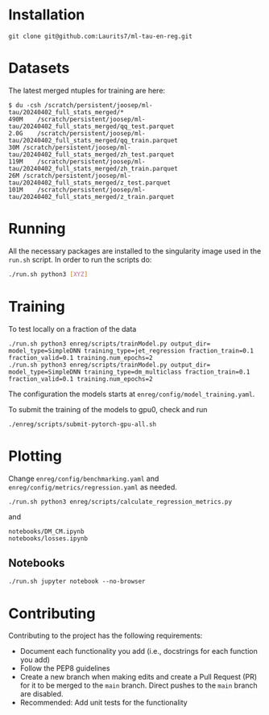 # Installation

```
git clone git@github.com:Laurits7/ml-tau-en-reg.git
```

# Datasets

The latest merged ntuples for training are here:
```
$ du -csh /scratch/persistent/joosep/ml-tau/20240402_full_stats_merged/*
490M	/scratch/persistent/joosep/ml-tau/20240402_full_stats_merged/qq_test.parquet
2.0G	/scratch/persistent/joosep/ml-tau/20240402_full_stats_merged/qq_train.parquet
30M	/scratch/persistent/joosep/ml-tau/20240402_full_stats_merged/zh_test.parquet
119M	/scratch/persistent/joosep/ml-tau/20240402_full_stats_merged/zh_train.parquet
26M	/scratch/persistent/joosep/ml-tau/20240402_full_stats_merged/z_test.parquet
101M	/scratch/persistent/joosep/ml-tau/20240402_full_stats_merged/z_train.parquet
```

# Running

All the necessary packages are installed to the singularity image used in the ```run.sh``` script.
In order to run the scripts do:
```bash
./run.sh python3 [XYZ]
```

# Training

To test locally on a fraction of the data
```
./run.sh python3 enreg/scripts/trainModel.py output_dir= model_type=SimpleDNN training_type=jet_regression fraction_train=0.1 fraction_valid=0.1 training.num_epochs=2
./run.sh python3 enreg/scripts/trainModel.py output_dir= model_type=SimpleDNN training_type=dm_multiclass fraction_train=0.1 fraction_valid=0.1 training.num_epochs=2
```
The configuration the models starts at `enreg/config/model_training.yaml`.

To submit the training of the models to gpu0, check and run
```
./enreg/scripts/submit-pytorch-gpu-all.sh
```

# Plotting

Change `enreg/config/benchmarking.yaml` and `enreg/config/metrics/regression.yaml` as needed.

```
./run.sh python3 enreg/scripts/calculate_regression_metrics.py
```
and
```
notebooks/DM_CM.ipynb
notebooks/losses.ipynb
```

## Notebooks

```
./run.sh jupyter notebook --no-browser
```

# Contributing

Contributing to the project has the following requirements:

- Document each functionality you add (i.e., docstrings for each function you add)
- Follow the PEP8 guidelines
- Create a new branch when making edits and create a Pull Request (PR) for it to be merged to the `main` branch. Direct pushes to the `main` branch are disabled.
- Recommended: Add unit tests for the functionality
